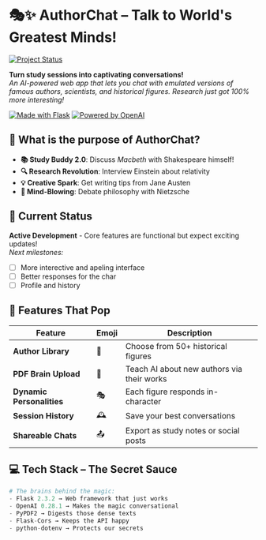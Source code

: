 # 🎭✨ AuthorChat – Talk to World's Greatest Minds!
[![Project Status](https://img.shields.io/badge/status-active_development-yellowgreen?style=for-the-badge)](https://github.com/yourusername/author-chat)

**Turn study sessions into captivating conversations!**  
*An AI-powered web app that lets you chat with emulated versions of famous authors, scientists, and historical figures. Research just got 100% more interesting!*


[![Made with Flask](https://img.shields.io/badge/Flask_Magic-000000?style=for-the-badge&logo=flask)](https://flask.palletsprojects.com/)
[![Powered by OpenAI](https://img.shields.io/badge/%E2%9A%A1%EF%B8%8F_Powered_by-OpenAI-412991?style=for-the-badge)](https://openai.com)


## 🚀 What is the purpose of AuthorChat?
- **📚 Study Buddy 2.0**: Discuss *Macbeth* with Shakespeare himself!
- **🔍 Research Revolution**: Interview Einstein about relativity
- **💡 Creative Spark**: Get writing tips from Jane Austen
- **🤯 Mind-Blowing**: Debate philosophy with Nietzsche

## 🚧 Current Status
**Active Development** - Core features are functional but expect exciting updates!  
*Next milestones:*
- [ ] More interective and apeling interface
- [ ] Better responses for the char
- [ ] Profile and history 

## 🎨 Features That Pop
| Feature | Emoji | Description |
|---------|-------|-------------|
| **Author Library** | 📖 | Choose from 50+ historical figures |
| **PDF Brain Upload** | 🧠 | Teach AI about new authors via their works |
| **Dynamic Personalities** | 🎭 | Each figure responds in-character |
| **Session History** | 🕰️ | Save your best conversations |
| **Shareable Chats** | 📤 | Export as study notes or social posts |

## 💻 Tech Stack – The Secret Sauce
```python
# The brains behind the magic:
- Flask 2.3.2 → Web framework that just works
- OpenAI 0.28.1 → Makes the magic conversational
- PyPDF2 → Digests those dense texts
- Flask-Cors → Keeps the API happy
- python-dotenv → Protects our secrets

